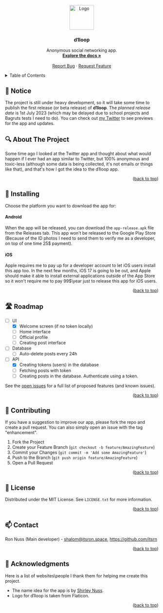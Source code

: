 <a name="readme-top"></a>

<br />
<div align="center">
  <a href="https://github.com/d1loop/app">
    <img src="https://avatars.githubusercontent.com/u/135523178?s=88&v=4" alt="Logo" width="80" height="80">
  </a>

<h3 align="center">d1loop</h3>

  <p align="center">
    Anonymous social networking app.
    <br />
    <a href="https://github.com/d1loop/app"><strong>Explore the docs »</strong></a>
    <br />
    <br />
    <a href="https://github.com/d1loop/app/issues">Report Bug</a>
    ·
    <a href="https://github.com/d1loop/app/issues">Request Feature</a>
  </p>
</div>

<details>
  <summary>Table of Contents</summary>
  <ol>
    <li>
      <a href="#-about-the-project">About The Project</a>
    </li>
    <li>
      <a href="#-installing">Installing</a>
      <ul>
        <li><a href="#android">Android</a></li>
        <li><a href="#ios">iOS</a></li>
      </ul>
    </li>
    <li><a href="#-roadmap">Roadmap</a></li>
    <li><a href="#-contributing">Contributing</a></li>
    <li><a href="#-license">License</a></li>
    <li><a href="#-contact">Contact</a></li>
    <li><a href="#-acknowledgments">Acknowledgments</a></li>
  </ol>
</details>

## 🚨 Notice
The project is still under heavy development, so it will take some time to publish the first release (or beta release) of **d1loop**. The *planned release date* is 1st July 2023 (which may be delayed due to school projects and Bagruts tests I need to do). You can check out [my Twitter](https://twitter.com/1itsrn) to see previews for the app and updates.

## 🔍 About The Project
Some time ago I looked at the Twitter app and thought about what would happen if I ever had an app similar to Twitter, but 100% anonymous and toxic-less (although some data is being collected, it's not emails or things like that), and that's how I got the idea to the d1loop app.

<p align="right">(<a href="#readme-top">back to top</a>)</p>

## 📩 Installing
Choose the platform you want to download the app for:

#### Android
When the app will be released, you can download the `app-release.apk` file from the Releases tab. This app won't be released to the Google Play Store (Because of the ID photos I need to send them to verify me as a developer, on top of one time 25$ payment).

#### iOS
Apple requires me to pay up for a developer account to let iOS users install this app too. In the next few months, iOS 17 is going to be out, and Apple should make it able to install external applications outside of the App Store so it won't require me to pay 99$\year just to release this app for iOS users.

<p align="right">(<a href="#readme-top">back to top</a>)</p>

## 🛣 Roadmap
- [ ] UI
  - [x] Welcome screen (if no token locally)
  - [ ] Home interface
  - [ ] Official profile
  - [ ] Creating post interface
- [ ] Database
  - [ ] Auto-delete posts every 24h
- [ ] API
  - [x] Creating tokens (users) in the database
  - [ ] Fetching posts with token
  - [ ] Creating posts in the database. Authenticate using a token.

See the [open issues](https://github.com/d1loop/app/issues) for a full list of proposed features (and known issues).

<p align="right">(<a href="#readme-top">back to top</a>)</p>

## 🔮 Contributing
If you have a suggestion to improve our app, please fork the repo and create a pull request. You can also simply open an issue with the tag "enhancement".

1. Fork the Project
2. Create your Feature Branch (`git checkout -b feature/AmazingFeature`)
3. Commit your Changes (`git commit -m 'Add some AmazingFeature'`)
4. Push to the Branch (`git push origin feature/AmazingFeature`)
5. Open a Pull Request

<p align="right">(<a href="#readme-top">back to top</a>)</p>

## 📜 License
Distributed under the MIT License. See `LICENSE.txt` for more information.

<p align="right">(<a href="#readme-top">back to top</a>)</p>

## 📫 Contact
Ron Nuss (Main developer) - [shalom@itsron.space](mailto:shalom@itsron.space), https://github.com/itsrn

<p align="right">(<a href="#readme-top">back to top</a>)</p>

## 🙏 Acknowledgments
Here is a list of websites\people I thank them for helping me create this project.

* The name idea for the app is by [Shirley Nuss](https://twitter.com/She_nuss).
* Logo for d1loop is taken from Flaticon.

<p align="right">(<a href="#readme-top">back to top</a>)</p>
